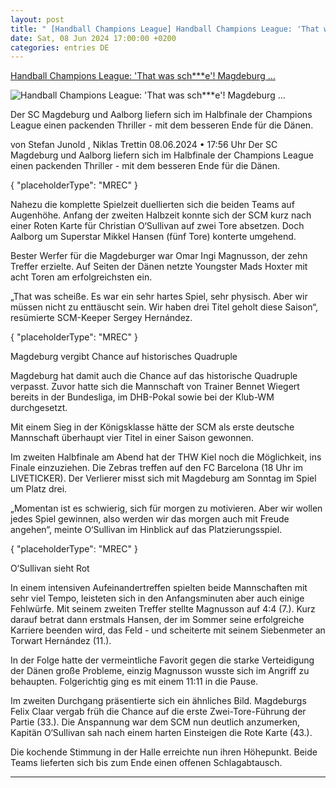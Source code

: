 ```yaml
---
layout: post
title: " [Handball Champions League] Handball Champions League: 'That was sch***e'! Magdeburg ..."
date: Sat, 08 Jun 2024 17:00:00 +0200
categories: entries DE
---
```

[Handball Champions League: 'That was sch***e'! Magdeburg ...](https://www.sport1.de/news/handball/champions-league/2024/06/handball-champions-league-magdeburg-verliert-krimi-und-verpasst-finale)

![Handball Champions League: 'That was sch***e'! Magdeburg ...](https://reshape.sport1.de/c/t/a977cca6-ad5e-4cb6-8476-5e856b360b5b/1200x630)

Der SC Magdeburg und Aalborg liefern sich im Halbfinale der Champions League einen packenden Thriller - mit dem besseren Ende für die Dänen.

von Stefan Junold , Niklas Trettin 08.06.2024 • 17:56 Uhr Der SC Magdeburg und Aalborg liefern sich im Halbfinale der Champions League einen packenden Thriller - mit dem besseren Ende für die Dänen.

{ "placeholderType": "MREC" }

Nahezu die komplette Spielzeit duellierten sich die beiden Teams auf Augenhöhe. Anfang der zweiten Halbzeit konnte sich der SCM kurz nach einer Roten Karte für Christian O‘Sullivan auf zwei Tore absetzen. Doch Aalborg um Superstar Mikkel Hansen (fünf Tore) konterte umgehend.

Bester Werfer für die Magdeburger war Omar Ingi Magnusson, der zehn Treffer erzielte. Auf Seiten der Dänen netzte Youngster Mads Hoxter mit acht Toren am erfolgreichsten ein.

„That was scheiße. Es war ein sehr hartes Spiel, sehr physisch. Aber wir müssen nicht zu enttäuscht sein. Wir haben drei Titel geholt diese Saison“, resümierte SCM-Keeper Sergey Hernández.

{ "placeholderType": "MREC" }

Magdeburg vergibt Chance auf historisches Quadruple

Magdeburg hat damit auch die Chance auf das historische Quadruple verpasst. Zuvor hatte sich die Mannschaft von Trainer Bennet Wiegert bereits in der Bundesliga, im DHB-Pokal sowie bei der Klub-WM durchgesetzt.

Mit einem Sieg in der Königsklasse hätte der SCM als erste deutsche Mannschaft überhaupt vier Titel in einer Saison gewonnen.

Im zweiten Halbfinale am Abend hat der THW Kiel noch die Möglichkeit, ins Finale einzuziehen. Die Zebras treffen auf den FC Barcelona (18 Uhr im LIVETICKER). Der Verlierer misst sich mit Magdeburg am Sonntag im Spiel um Platz drei.

„Momentan ist es schwierig, sich für morgen zu motivieren. Aber wir wollen jedes Spiel gewinnen, also werden wir das morgen auch mit Freude angehen“, meinte O‘Sullivan im Hinblick auf das Platzierungsspiel.

{ "placeholderType": "MREC" }

O‘Sullivan sieht Rot

In einem intensiven Aufeinandertreffen spielten beide Mannschaften mit sehr viel Tempo, leisteten sich in den Anfangsminuten aber auch einige Fehlwürfe. Mit seinem zweiten Treffer stellte Magnusson auf 4:4 (7.). Kurz darauf betrat dann erstmals Hansen, der im Sommer seine erfolgreiche Karriere beenden wird, das Feld - und scheiterte mit seinem Siebenmeter an Torwart Hernández (11.).

In der Folge hatte der vermeintliche Favorit gegen die starke Verteidigung der Dänen große Probleme, einzig Magnusson wusste sich im Angriff zu behaupten. Folgerichtig ging es mit einem 11:11 in die Pause.

Im zweiten Durchgang präsentierte sich ein ähnliches Bild. Magdeburgs Felix Claar vergab früh die Chance auf die erste Zwei-Tore-Führung der Partie (33.). Die Anspannung war dem SCM nun deutlich anzumerken, Kapitän O‘Sullivan sah nach einem harten Einsteigen die Rote Karte (43.).

Die kochende Stimmung in der Halle erreichte nun ihren Höhepunkt. Beide Teams lieferten sich bis zum Ende einen offenen Schlagabtausch.

-----


